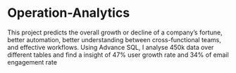 # Operation-Analytics
This project predicts the overall growth or decline of a company’s fortune, better automation, better understanding between cross-functional teams, and effective workflows. 
Using Advance SQL, I analyse 450k data over different tables and find a insight of 47% user growth rate and 34% of email engagement rate

